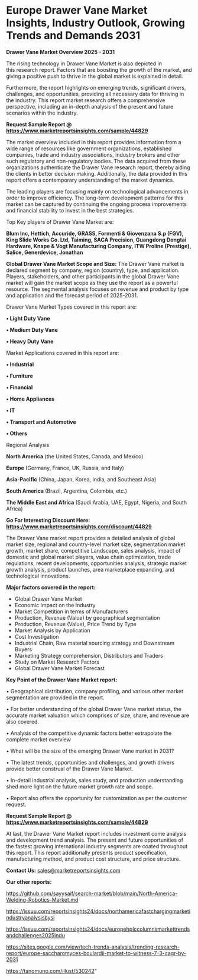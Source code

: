 # Europe Drawer Vane Market Insights, Industry Outlook, Growing Trends and Demands 2031

<Strong> Drawer Vane Market Overview 2025 - 2031</strong>

The rising technology in Drawer Vane Market is also depicted in this research report. Factors that are boosting the growth of the market, and giving a positive push to thrive in the global market is explained in detail.

Furthermore, the report highlights on emerging trends, significant drivers, challenges, and opportunities, providing all necessary data for thriving in the industry. This report market research offers a comprehensive perspective, including an in-depth analysis of the present and future scenarios within the industry.

<strong>Request Sample Report @ <a href=https://www.marketreportsinsights.com/sample/44829>https://www.marketreportsinsights.com/sample/44829</a></strong>

The market overview included in this report provides information from a wide range of resources like government organizations, established companies, trade and industry associations, industry brokers and other such regulatory and non-regulatory bodies. The data acquired from these organizations authenticate the Drawer Vane research report, thereby aiding the clients in better decision making. Additionally, the data provided in this report offers a contemporary understanding of the market dynamics.

The leading players are focusing mainly on technological advancements in order to improve efficiency. The long-term development patterns for this market can be captured by continuing the ongoing process improvements and financial stability to invest in the best strategies.

Top Key players of Drawer Vane Market are:

<strong>Blum Inc, Hettich, Accuride, GRASS, Formenti & Giovenzana S.p (FGV), King Slide Works Co. Ltd, Taiming, SACA Precision, Guangdong Dongtai Hardware, Knape & Vogt Manufacturing Company, ITW Proline (Prestige), Salice, Generdevice, Jonathan</strong>

<strong><b>Global Drawer Vane Market Scope and Size:</b></strong>
The Drawer Vane market is declared segment by company, region (country), type, and application. Players, stakeholders, and other participants in the global Drawer Vane market will gain the market scope as they use the report as a powerful resource. The segmental analysis focuses on revenue and product by type and application and the forecast period of 2025-2031.

Drawer Vane Market Types covered in this report are:

<strong>•  Light Duty Vane

•  Medium Duty Vane

•  Heavy Duty Vane</strong>

Market Applications covered in this report are:

<strong>•  Industrial

•  Furniture

•  Financial

•  Home Appliances

•  IT

•  Transport and Automotive

•  Others</strong> 

Regional Analysis

<strong>North America</strong> (the United States, Canada, and Mexico)

<strong>Europe</strong> (Germany, France, UK, Russia, and Italy)

<strong>Asia-Pacific</strong> (China, Japan, Korea, India, and Southeast Asia)

<strong>South America</strong> (Brazil, Argentina, Colombia, etc.)

<strong>The Middle East and Africa</strong> (Saudi Arabia, UAE, Egypt, Nigeria, and South Africa)

<strong>Go For Interesting Discount Here: <a href=https://www.marketreportsinsights.com/discount/44829>https://www.marketreportsinsights.com/discount/44829</a></strong>

The Drawer Vane market report provides a detailed analysis of global market size, regional and country-level market size, segmentation market growth, market share, competitive Landscape, sales analysis, impact of domestic and global market players, value chain optimization, trade regulations, recent developments, opportunities analysis, strategic market growth analysis, product launches, area marketplace expanding, and technological innovations.

<strong><b>Major factors covered in the report:</b></strong>
<ul>
  <li>Global Drawer Vane Market </li>
  <li>Economic Impact on the Industry</li>
  <li>Market Competition in terms of Manufacturers</li>
  <li>Production, Revenue (Value) by geographical segmentation</li>
  <li>Production, Revenue (Value), Price Trend by Type</li>
  <li>Market Analysis by Application</li>
  <li>Cost Investigation</li>
  <li>Industrial Chain, Raw material sourcing strategy and Downstream Buyers</li>
  <li>Marketing Strategy comprehension, Distributors and Traders</li>
  <li>Study on Market Research Factors</li>
  <li>Global Drawer Vane Market Forecast</li>
</ul>

<strong><b>Key Point of the Drawer Vane Market report:</b></strong>

• Geographical distribution, company profiling, and various other market segmentation are provided in the report.

• For better understanding of the global Drawer Vane market status, the accurate market valuation which comprises of size, share, and revenue are also covered.

• Analysis of the competitive dynamic factors better extrapolate the complete market overview

• What will be the size of the emerging Drawer Vane market in 2031?

• The latest trends, opportunities and challenges, and growth drivers provide better construal of the Drawer Vane Market.

• In-detail industrial analysis, sales study, and production understanding shed more light on the future market growth rate and scope.

• Report also offers the opportunity for customization as per the customer request.

<strong>Request Sample Report @ <a href=https://www.marketreportsinsights.com/sample/44829>https://www.marketreportsinsights.com/sample/44829</a></strong>

At last, the Drawer Vane Market report includes investment come analysis and development trend analysis. The present and future opportunities of the fastest growing international industry segments are coated throughout this report. This report additionally presents product specification, manufacturing method, and product cost structure, and price structure.

<strong>Contact Us:</strong>
sales@marketreportsinsights.com

<strong>Our other reports:</strong>

<a href=https://github.com/sayysaif/search-market/blob/main/North-America-Welding-Robotics-Market.md>https://github.com/sayysaif/search-market/blob/main/North-America-Welding-Robotics-Market.md</a>

<a href=https://issuu.com/reportsinsights24/docs/northamericafastchargingmarketindustryanalysisbysi>https://issuu.com/reportsinsights24/docs/northamericafastchargingmarketindustryanalysisbysi</a>

<a href=https://issuu.com/reportsinsights24/docs/europehplccolumnsmarkettrendsandchallenges2025indu>https://issuu.com/reportsinsights24/docs/europehplccolumnsmarkettrendsandchallenges2025indu</a>

<a href=https://sites.google.com/view/tech-trends-analysis/trending-research-report/europe-saccharomyces-boulardii-market-to-witness-7-3-cagr-by-2031>https://sites.google.com/view/tech-trends-analysis/trending-research-report/europe-saccharomyces-boulardii-market-to-witness-7-3-cagr-by-2031</a>

<a href=https://tanomuno.com/illust/530242>https://tanomuno.com/illust/530242</a>"
